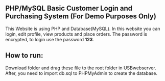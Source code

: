 ## PHP/MySQL Basic Customer Login and Purchasing System (For Demo Purposes Only)
This Website is using PHP and Database(MySQL). In this website you can login, edit profile, view products and place orders.
The password is encrypted, to login use the password **123**.


## How to run:
Download folder and drag these file to the root folder in USBwebserver. After, you need to import db.sql to PHPMyAdmin to create the database.
